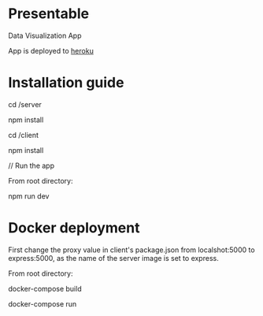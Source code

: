 # Presentable
Data Visualization App

App is deployed to [heroku](https://fast-brook-52751.herokuapp.com/)

# Installation guide

cd /server

npm install

cd /client

npm install

// Run the app

From root directory:

npm run dev

# Docker deployment

First change the proxy value in client's package.json from localshot:5000 to express:5000, as the name of the server image is set to express.


From root directory:


docker-compose build


docker-compose run